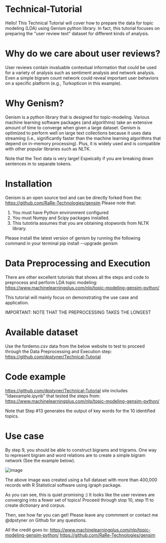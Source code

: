 # Technical-Tutorial
Hello! This Technical Tutorial will cover how to prepare the data for topic modeling (LDA) using Genism python library.
In fact, this tutorial focuses on preparing the "user review text" dataset for different kinds of analysis.

# Why do we care about user reviews?
User reviews contain invaluable contextual information that could be used for a variety of analysis such as sentiment analysis and network analysis. 
Even a simple bigram count network could reveal important user behaviors on a specific platform (e.g., Turkopticon in this example).

# Why Genism?
Genism is a python library that is designed for topic-modeling. 
Various machine learning software packages (and algorithms) take an extensive amount of time to converge when given a large dataset. Genism is optimized to perform well on large text collections because it uses data streaming (i.e., significantly faster than the machine learning algorithms that depend on in-memory processing).
Plus, it is widely used and is compatible with other popular libraries such as NLTK.

Note that the Text data is very large! Espeically if you are breaking down sentences in to separate tokens. 

# Installation
Genism is an open source tool and can be directly forked from the:
https://github.com/RaRe-Technologies/gensim
Please note that:
1) You must have Python environment configured
2) You must Numpy and Scipy packages installed.
3) This tutotirla assumes that you are obtaining stopwords from NLTK library. 

Please install the latest version of genism by running the following command in your terminal
pip install --upgrade genism


# Data Preprocessing and Execution 
There are other excellent tutorials that shows all the steps and code to preprocess and perform LDA topic modeling:
https://www.machinelearningplus.com/nlp/topic-modeling-gensim-python/

This tutorial will mainly focus on demonstrating the use case and application.

IMPORTANT: NOTE THAT THE PREPROCESSING TAKES THE LONGEST

# Available dataset
Use the fordemo.csv data from the below website to test to proceed through the Data Preprocessing and Execution step:
https://github.com/dpstyner/Technical-Tutorial

# Code example
https://github.com/dpstyner/Technical-Tutorial site includes "ldaexample.ipynb" that tested the steps from:
https://www.machinelearningplus.com/nlp/topic-modeling-gensim-python/

Note that Step #13 generates the output of key words for the 10 identified topics. 



# Use case
By step 9, you should be able to construct bigrams and trigrams.
One way to represent bigram and word relations are to create a simple bigram network (See the example below).

![image](https://user-images.githubusercontent.com/48960071/117061012-850afa00-acd6-11eb-8a7d-9f3409e030b7.png)

The above image was created using a full dataset with more than 400,000 records with R Statistical software using igraph package. 

As you can see, this is quiet promising :) It looks like the user reviews are converging into a fewer set of topics!
Proceed through stop 10, step 11 to create dictionary and corpus. 

Then, see how far you can get! Please leave any commment or contact me @dpstyner on Github for any questions.

All the credit goes to:
https://www.machinelearningplus.com/nlp/topic-modeling-gensim-python/
https://github.com/RaRe-Technologies/gensim
